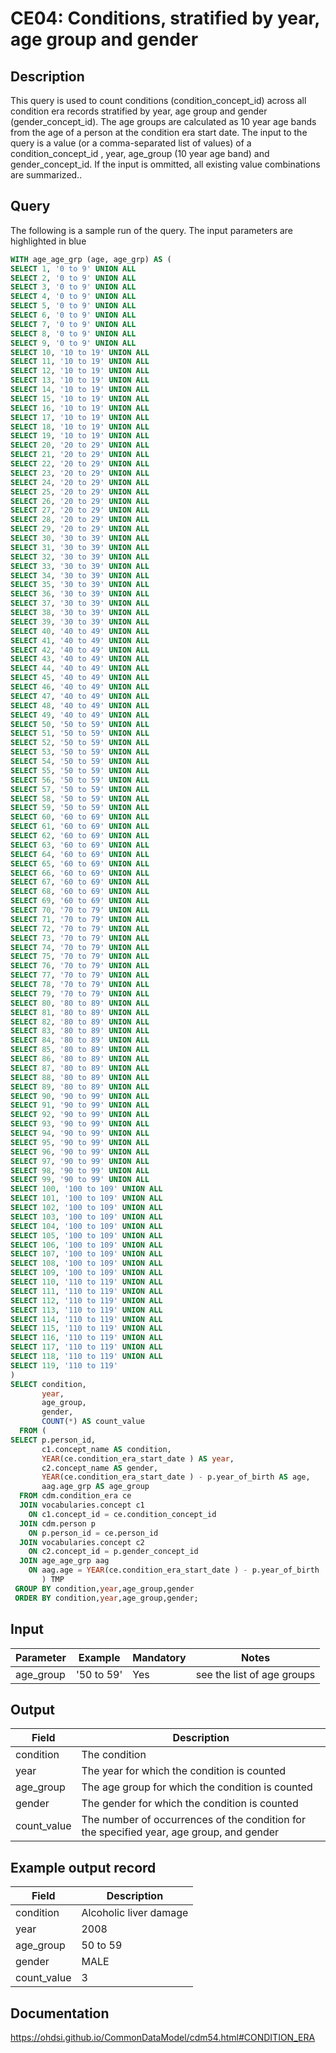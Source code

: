 <!---
Group:condition era
Name:CE04 Conditions, stratified by year, age group and gender
Author: Alberto Labarga
CDM Version: 5.4
-->

# CE04: Conditions, stratified by year, age group and gender

## Description
This query is used to count conditions (condition_concept_id) across all condition era records stratified by year, age group and gender (gender_concept_id). The age groups are calculated as 10 year age bands from the age of a person at the condition era start date. The input to the query is a value (or a comma-separated list of values) of a condition_concept_id , year, age_group (10 year age band) and gender_concept_id. If the input is ommitted, all existing value combinations are summarized..

## Query
The following is a sample run of the query. The input parameters are highlighted in  blue

```sql
WITH age_age_grp (age, age_grp) AS (
SELECT 1, '0 to 9' UNION ALL
SELECT 2, '0 to 9' UNION ALL
SELECT 3, '0 to 9' UNION ALL
SELECT 4, '0 to 9' UNION ALL
SELECT 5, '0 to 9' UNION ALL
SELECT 6, '0 to 9' UNION ALL
SELECT 7, '0 to 9' UNION ALL
SELECT 8, '0 to 9' UNION ALL
SELECT 9, '0 to 9' UNION ALL
SELECT 10, '10 to 19' UNION ALL
SELECT 11, '10 to 19' UNION ALL
SELECT 12, '10 to 19' UNION ALL
SELECT 13, '10 to 19' UNION ALL
SELECT 14, '10 to 19' UNION ALL
SELECT 15, '10 to 19' UNION ALL
SELECT 16, '10 to 19' UNION ALL
SELECT 17, '10 to 19' UNION ALL
SELECT 18, '10 to 19' UNION ALL
SELECT 19, '10 to 19' UNION ALL
SELECT 20, '20 to 29' UNION ALL
SELECT 21, '20 to 29' UNION ALL
SELECT 22, '20 to 29' UNION ALL
SELECT 23, '20 to 29' UNION ALL
SELECT 24, '20 to 29' UNION ALL
SELECT 25, '20 to 29' UNION ALL
SELECT 26, '20 to 29' UNION ALL
SELECT 27, '20 to 29' UNION ALL
SELECT 28, '20 to 29' UNION ALL
SELECT 29, '20 to 29' UNION ALL
SELECT 30, '30 to 39' UNION ALL
SELECT 31, '30 to 39' UNION ALL
SELECT 32, '30 to 39' UNION ALL
SELECT 33, '30 to 39' UNION ALL
SELECT 34, '30 to 39' UNION ALL
SELECT 35, '30 to 39' UNION ALL
SELECT 36, '30 to 39' UNION ALL
SELECT 37, '30 to 39' UNION ALL
SELECT 38, '30 to 39' UNION ALL
SELECT 39, '30 to 39' UNION ALL
SELECT 40, '40 to 49' UNION ALL
SELECT 41, '40 to 49' UNION ALL
SELECT 42, '40 to 49' UNION ALL
SELECT 43, '40 to 49' UNION ALL
SELECT 44, '40 to 49' UNION ALL
SELECT 45, '40 to 49' UNION ALL
SELECT 46, '40 to 49' UNION ALL
SELECT 47, '40 to 49' UNION ALL
SELECT 48, '40 to 49' UNION ALL
SELECT 49, '40 to 49' UNION ALL
SELECT 50, '50 to 59' UNION ALL
SELECT 51, '50 to 59' UNION ALL
SELECT 52, '50 to 59' UNION ALL
SELECT 53, '50 to 59' UNION ALL
SELECT 54, '50 to 59' UNION ALL
SELECT 55, '50 to 59' UNION ALL
SELECT 56, '50 to 59' UNION ALL
SELECT 57, '50 to 59' UNION ALL
SELECT 58, '50 to 59' UNION ALL
SELECT 59, '50 to 59' UNION ALL
SELECT 60, '60 to 69' UNION ALL
SELECT 61, '60 to 69' UNION ALL
SELECT 62, '60 to 69' UNION ALL
SELECT 63, '60 to 69' UNION ALL
SELECT 64, '60 to 69' UNION ALL
SELECT 65, '60 to 69' UNION ALL
SELECT 66, '60 to 69' UNION ALL
SELECT 67, '60 to 69' UNION ALL
SELECT 68, '60 to 69' UNION ALL
SELECT 69, '60 to 69' UNION ALL
SELECT 70, '70 to 79' UNION ALL
SELECT 71, '70 to 79' UNION ALL
SELECT 72, '70 to 79' UNION ALL
SELECT 73, '70 to 79' UNION ALL
SELECT 74, '70 to 79' UNION ALL
SELECT 75, '70 to 79' UNION ALL
SELECT 76, '70 to 79' UNION ALL
SELECT 77, '70 to 79' UNION ALL
SELECT 78, '70 to 79' UNION ALL
SELECT 79, '70 to 79' UNION ALL
SELECT 80, '80 to 89' UNION ALL
SELECT 81, '80 to 89' UNION ALL
SELECT 82, '80 to 89' UNION ALL
SELECT 83, '80 to 89' UNION ALL
SELECT 84, '80 to 89' UNION ALL
SELECT 85, '80 to 89' UNION ALL
SELECT 86, '80 to 89' UNION ALL
SELECT 87, '80 to 89' UNION ALL
SELECT 88, '80 to 89' UNION ALL
SELECT 89, '80 to 89' UNION ALL
SELECT 90, '90 to 99' UNION ALL
SELECT 91, '90 to 99' UNION ALL
SELECT 92, '90 to 99' UNION ALL
SELECT 93, '90 to 99' UNION ALL
SELECT 94, '90 to 99' UNION ALL
SELECT 95, '90 to 99' UNION ALL
SELECT 96, '90 to 99' UNION ALL
SELECT 97, '90 to 99' UNION ALL
SELECT 98, '90 to 99' UNION ALL
SELECT 99, '90 to 99' UNION ALL
SELECT 100, '100 to 109' UNION ALL
SELECT 101, '100 to 109' UNION ALL
SELECT 102, '100 to 109' UNION ALL
SELECT 103, '100 to 109' UNION ALL
SELECT 104, '100 to 109' UNION ALL
SELECT 105, '100 to 109' UNION ALL
SELECT 106, '100 to 109' UNION ALL
SELECT 107, '100 to 109' UNION ALL
SELECT 108, '100 to 109' UNION ALL
SELECT 109, '100 to 109' UNION ALL
SELECT 110, '110 to 119' UNION ALL
SELECT 111, '110 to 119' UNION ALL
SELECT 112, '110 to 119' UNION ALL
SELECT 113, '110 to 119' UNION ALL
SELECT 114, '110 to 119' UNION ALL
SELECT 115, '110 to 119' UNION ALL
SELECT 116, '110 to 119' UNION ALL
SELECT 117, '110 to 119' UNION ALL
SELECT 118, '110 to 119' UNION ALL
SELECT 119, '110 to 119'
)
SELECT condition,
       year,
       age_group,
       gender,
       COUNT(*) AS count_value
  FROM (
SELECT p.person_id,
       c1.concept_name AS condition,
       YEAR(ce.condition_era_start_date ) AS year,
       c2.concept_name AS gender,
       YEAR(ce.condition_era_start_date ) - p.year_of_birth AS age,
       aag.age_grp AS age_group
  FROM cdm.condition_era ce
  JOIN vocabularies.concept c1
    ON c1.concept_id = ce.condition_concept_id
  JOIN cdm.person p
    ON p.person_id = ce.person_id
  JOIN vocabularies.concept c2
    ON c2.concept_id = p.gender_concept_id
  JOIN age_age_grp aag
    ON aag.age = YEAR(ce.condition_era_start_date ) - p.year_of_birth
       ) TMP
 GROUP BY condition,year,age_group,gender
 ORDER BY condition,year,age_group,gender;
```

## Input

|  Parameter |  Example |  Mandatory |  Notes |
| --- | --- | --- | --- |
| age_group | '50 to 59'  |  Yes |  see the list of age groups |

## Output

|  Field |  Description |
| --- | --- |
| condition | The condition |
| year | The year for which the condition is counted |
| age_group | The age group for which the condition is counted |
| gender | The gender for which the condition is counted |
| count_value | The number of occurrences of the condition for the specified year, age group, and gender |

## Example output record

|  Field |  Description |
| --- | --- |
| condition | Alcoholic liver damage |
| year | 2008 |
| age_group | 50 to 59 |
| gender | MALE |
| count_value | 3 |

## Documentation
https://ohdsi.github.io/CommonDataModel/cdm54.html#CONDITION_ERA
